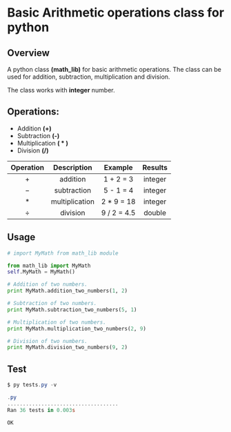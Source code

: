 
Basic Arithmetic operations class for python
=======================

Overview
----------
A python class **(math_lib)** for basic arithmetic operations.
The class can be used for addition, subtraction, multiplication and division.

The class works with **integer** number.

Operations:
---------
 - Addition **(+)**
 - Subtraction **(-)**
 - Multiplication **( * )**
 - Division **(/)**
 
|Operation  | Description                 | Example     | Results     |
|:----------: | :--------------------------:  | :------------:| :------------:|
|    +      | addition             | 1 + 2 = 3   | integer |
|    −      | subtraction         | 5 - 1 = 4   | integer |
|    *      | multiplication      | 2 * 9 = 18  | integer|
|    ÷      | division          | 9 / 2 = 4.5 | double|

Usage
---------------------

```python
# import MyMath from math_lib module

from math_lib import MyMath
self.MyMath = MyMath()

# Аddition of two numbers.
print MyMath.addition_two_numbers(1, 2)

# Subtraction of two numbers.
print MyMath.subtraction_two_numbers(5, 1)

# Multiplication of two numbers.
print MyMath.multiplication_two_numbers(2, 9)

# Division of two numbers.
print MyMath.division_two_numbers(9, 2) 
```  

Test
---------------------
``` powershell
$ py tests.py -v

.py
....................................
Ran 36 tests in 0.003s

OK
```

